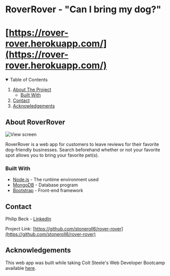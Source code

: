 # RoverRover    -    "Can I bring my dog?"

# [https://rover-rover.herokuapp.com/](https://rover-rover.herokuapp.com/)

<!-- TABLE OF CONTENTS -->
<details open="open">
  <summary>Table of Contents</summary>
  <ol>
    <li>
      <a href="#about-roverrover">About The Project</a>
      <ul>
        <li><a href="#built-with">Built With</a></li>
      </ul>
    </li>
    <li><a href="#contact">Contact</a></li>
    <li><a href="#acknowledgements">Acknowledgements</a></li>
  </ol>
</details>

## About RoverRover

![View screen](https://res.cloudinary.com/dtpudbj9x/image/upload/c_scale,w_342/v1632728516/RoverRover/Untitled-5_lqjuh7.jpg)

RoverRover is a web app for customers to leave reviews for their favorite dog-friendly businesses. Search beforehand whether or not your favorite spot allows you to bring your favorite pet(s).

### Built With

  * [Node.js](https://www.nodejs.org/en/) - The runtime environment used
  * [MongoDB](https://www.mongodb.com/) - Database program
  * [Bootstrap](https://www.getbootstrap.com) - Front-end framework

## Contact

Philip Beck - [LinkedIn](https://www.linkedin.com/in/stoneroll6)

Project Link: [https://github.com/stoneroll6/rover-rover](https://github.com/stoneroll6/rover-rover)

## Acknowledgements

This web app was built while taking Colt Steele's Web Developer Bootcamp available [here](https://www.udemy.com/course/the-web-developer-bootcamp/).
